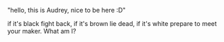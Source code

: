 "hello, this is Audrey, nice to be here :D"

if it's black fight back, if it's brown lie dead, if it's white prepare to meet your maker.
What am I?
